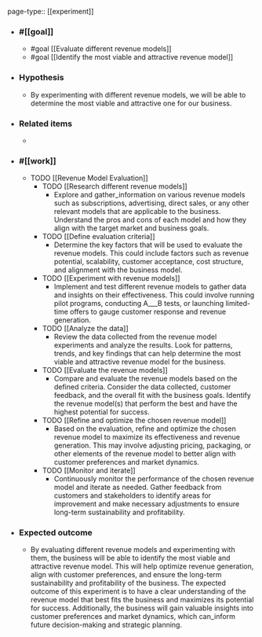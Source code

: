 page-type:: [[experiment]]



  - ### #[[goal]]
    - #goal [[Evaluate different revenue models]]
    - #goal [[Identify the most viable and attractive revenue model]]
  - ### Hypothesis
    - By experimenting with different revenue models, we will be able to determine the most viable and attractive one for our business.
  - ### Related items
    - 
  - ### #[[work]]
    - TODO [[Revenue Model Evaluation]]
      - TODO [[Research different revenue models]]
        - Explore and gather_information on various revenue models such as subscriptions, advertising, direct sales, or any other relevant models that are applicable to the business. Understand the pros and cons of each model and how they align with the target market and business goals.
      - TODO [[Define evaluation criteria]]
        - Determine the key factors that will be used to evaluate the revenue models. This could include factors such as revenue potential, scalability, customer acceptance, cost structure, and alignment with the business model.
      - TODO [[Experiment with revenue models]]
        - Implement and test different revenue models to gather data and insights on their effectiveness. This could involve running pilot programs, conducting A___B tests, or launching limited-time offers to gauge customer response and revenue generation.
      - TODO [[Analyze the data]]
        - Review the data collected from the revenue model experiments and analyze the results. Look for patterns, trends, and key findings that can help determine the most viable and attractive revenue model for the business.
      - TODO [[Evaluate the revenue models]]
        - Compare and evaluate the revenue models based on the defined criteria. Consider the data collected, customer feedback, and the overall fit with the business goals. Identify the revenue model(s) that perform the best and have the highest potential for success.
      - TODO [[Refine and optimize the chosen revenue model]]
        - Based on the evaluation, refine and optimize the chosen revenue model to maximize its effectiveness and revenue generation. This may involve adjusting pricing, packaging, or other elements of the revenue model to better align with customer preferences and market dynamics.
      - TODO [[Monitor and iterate]]
        - Continuously monitor the performance of the chosen revenue model and iterate as needed. Gather feedback from customers and stakeholders to identify areas for improvement and make necessary adjustments to ensure long-term sustainability and profitability.
  - ### Expected outcome
    - By evaluating different revenue models and experimenting with them, the business will be able to identify the most viable and attractive revenue model. This will help optimize revenue generation, align with customer preferences, and ensure the long-term sustainability and profitability of the business. The expected outcome of this experiment is to have a clear understanding of the revenue model that best fits the business and maximizes its potential for success. Additionally, the business will gain valuable insights into customer preferences and market dynamics, which can_inform future decision-making and strategic planning.

